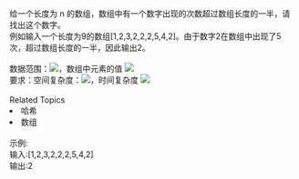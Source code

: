 <div>  给一个长度为 n 的数组，数组中有一个数字出现的次数超过数组长度的一半，请找出这个数字。 </div> <div>  例如输入一个长度为9的数组[1,2,3,2,2,2,5,4,2]。由于数字2在数组中出现了5次，超过数组长度的一半，因<span></span>此输出2。 </div> <div>  <span></span><br> </div> <div>  数据范围：<img src="https://www.nowcoder.com/equation?tex=n%20%5Cle%2050000">，数组中元素的值 <img src="https://www.nowcoder.com/equation?tex=0%20%5Cle%20val%20%5Cle%2010000">  </div> <div>  要求：空间复杂度：<img src="https://www.nowcoder.com/equation?tex=O(1)">，时间复杂度 <img src="https://www.nowcoder.com/equation?tex=O(n)">  </div><div><br></div><div><div>Related Topics</div><div><li>哈希</li><li>数组</li></div></div><br>示例:<br>输入:[1,2,3,2,2,2,5,4,2]<br>输出:2<br>
